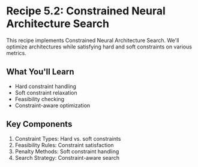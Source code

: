 # Recipe 5.2: Constrained Neural Architecture Search

This recipe implements Constrained Neural Architecture Search. We'll optimize architectures while satisfying hard and soft constraints on various metrics.

## What You'll Learn
- Hard constraint handling
- Soft constraint relaxation
- Feasibility checking
- Constraint-aware optimization

## Key Components
1. Constraint Types: Hard vs. soft constraints
2. Feasibility Rules: Constraint satisfaction
3. Penalty Methods: Soft constraint handling
4. Search Strategy: Constraint-aware search
